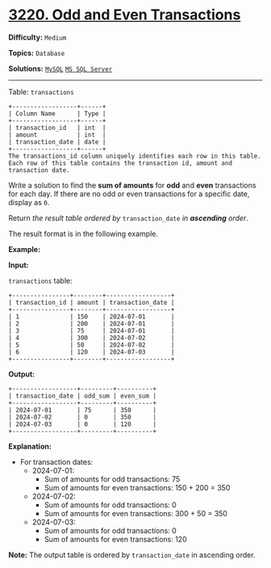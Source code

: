 # [3220. Odd and Even Transactions](https://leetcode.com/problems/odd-and-even-transactions/)

**Difficulty:** `Medium`  

**Topics:** `Database`  

**Solutions:** [`MySQL`](../../src/sql/challenges/OddAndEvenTransactions.sql) [`MS SQL Server`](../../src/sql/challenges/OddAndEvenTransactions.sql)  

---

Table: `transactions`

```
+------------------+------+
| Column Name      | Type | 
+------------------+------+
| transaction_id   | int  |
| amount           | int  |
| transaction_date | date |
+------------------+------+
The transactions_id column uniquely identifies each row in this table.
Each row of this table contains the transaction id, amount and transaction date.
```

Write a solution to find the **sum of amounts** for **odd** and **even** transactions for each day. If there are no odd or even transactions for a specific date, display as `0`.

Return *the result table ordered by* `transaction_date` *in **ascending** order*.

The result format is in the following example.

**Example:**

**Input:**

`transactions` table:

```
+----------------+--------+------------------+
| transaction_id | amount | transaction_date |
+----------------+--------+------------------+
| 1              | 150    | 2024-07-01       |
| 2              | 200    | 2024-07-01       |
| 3              | 75     | 2024-07-01       |
| 4              | 300    | 2024-07-02       |
| 5              | 50     | 2024-07-02       |
| 6              | 120    | 2024-07-03       |
+----------------+--------+------------------+
```

**Output:**

```
+------------------+---------+----------+
| transaction_date | odd_sum | even_sum |
+------------------+---------+----------+
| 2024-07-01       | 75      | 350      |
| 2024-07-02       | 0       | 350      |
| 2024-07-03       | 0       | 120      |
+------------------+---------+----------+
```

**Explanation:**

* For transaction dates:
  + 2024-07-01:
    - Sum of amounts for odd transactions: 75
    - Sum of amounts for even transactions: 150 + 200 = 350
  + 2024-07-02:
    - Sum of amounts for odd transactions: 0
    - Sum of amounts for even transactions: 300 + 50 = 350
  + 2024-07-03:
    - Sum of amounts for odd transactions: 0
    - Sum of amounts for even transactions: 120

**Note:** The output table is ordered by `transaction_date` in ascending order.